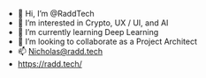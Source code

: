 - 👋 Hi, I’m @RaddTech
- 👀 I’m interested in Crypto, UX / UI, and AI
- 🌱 I’m currently learning Deep Learning
- 💞️ I’m looking to collaborate as a Project Architect
- 📫 Nicholas@radd.tech
- https://radd.tech/
